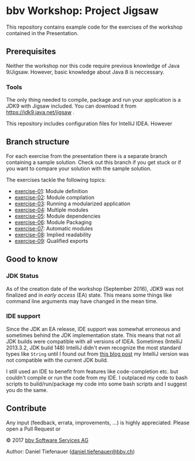 # bbv Workshop: Project Jigsaw
This repository contains example code for the exercises of the workshop contained in the Presentation.
## Prerequisites
Neither the workshop nor this code require previous knowledge of Java 9/Jigsaw. However, basic knowledge about
Java 8 is neccessary.
### Tools
The only thing needed to compile, package and run your application is a JDK9 with Jigsaw included. 
You can download it from https://jdk9.java.net/jigsaw .

This repository includes configuration files for IntelliJ IDEA. However

## Branch structure
For each exercise from the presentation there is a separate branch containing a sample solution. 
Check out this branch if you get stuck or if you want to compare your solution with the sample solution.

The exercises tackle the following topics:
- [exercise-01](./tree/exercise-01): Module definition
- [exercise-02](./tree/exercise-01): Module compilation
- [exercise-03](./tree/exercise-01): Running a modularized application
- [exercise-04](./tree/exercise-01): Multiple modules
- [exercise-05](./tree/exercise-01): Module dependencies
- [exercise-06](./tree/exercise-01): Module Packaging
- [exercise-07](./tree/exercise-01): Automatic modules
- [exercise-08](./tree/exercise-01): Implied readability
- [exercise-09](./tree/exercise-01): Qualified exports

## Good to know
### JDK Status
As of the creation date of the workshop (September 2016), JDK9 was not finalized and in *early access* (EA) state. This means some things like 
command line arguments may have changed in the mean time.

### IDE support
Since the JDK an EA release, IDE support was somewhat erroneous and sometimes behind the JDK implementation state.
This means that not all JDK builds were compatible with all versions of IDEA. Sometimes (IntelliJ 2013.3.2, JDK build 148) 
IntelliJ didn't even recognize the most standard types like `String` until I found out from [this blog post](https://blog.jetbrains.com/idea/2016/12/intellij-idea-2016-3-1-is-out/) 
my IntelliJ version was not compatible with the current JDK build.

I still used an IDE to benefit from features like code-completion etc. but couldn't compile or run the code from my IDE. 
I outplaced my code to bash scripts to build/run/package my code into some bash scripts and I suggest you do the same.

## Contribute
Any input (feedback, errata, improvements, ...) is highly appreciated. Please open a Pull Request or

&copy; 2017 [bbv Software Services AG](http://bbv.ch/)

Author: Daniel Tiefenauer (daniel.tiefenauer@bbv.ch) 
